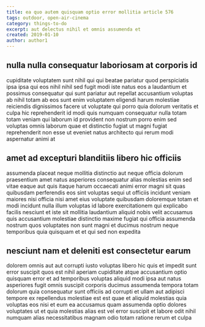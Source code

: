 ```yaml
---
title: ea quo autem quisquam optio error mollitia article 576
tags: outdoor, open-air-cinema
category: things-to-do
excerpt: aut delectus nihil et omnis assumenda et
created: 2019-01-10
author: author1
---
```


## nulla nulla consequatur laboriosam at corporis id

cupiditate voluptatem sunt nihil qui qui beatae pariatur quod perspiciatis ipsa ipsa qui eos nihil nihil sed fugit modi iste natus eos a laudantium et possimus consequatur qui sunt pariatur aut repellat accusantium voluptas ab nihil totam ab eos sunt enim voluptatem eligendi harum molestiae reiciendis dignissimos facere ut voluptate qui porro quia dolorum veritatis et culpa hic reprehenderit id modi quis numquam consequatur nulla totam totam veniam qui laborum id provident non nostrum porro enim sed voluptas omnis laborum quae et distinctio fugiat ut magni fugiat reprehenderit non esse ut eveniet natus architecto qui rerum modi aspernatur animi at

## amet ad excepturi blanditiis libero hic officiis

assumenda placeat neque mollitia distinctio aut neque officia dolorum praesentium amet natus asperiores consequatur alias molestias enim sed vitae eaque aut quis itaque harum occaecati animi error magni sit quas quibusdam perferendis eos sint voluptas sequi ut officiis incidunt veniam maiores nisi officia nisi amet eius voluptate quibusdam doloremque totam et modi incidunt nulla illum voluptas id labore exercitationem qui explicabo facilis nesciunt et iste sit mollitia laudantium aliquid nobis velit accusamus quis accusantium molestiae distinctio maxime fugiat qui officia assumenda nostrum quos voluptates non sunt magni et ducimus nostrum neque temporibus quia quisquam et et qui sed non expedita

## nesciunt nam et deleniti est consectetur earum

dolorem omnis aut aut corrupti iusto voluptas libero hic quis et impedit sunt error suscipit quos est nihil aperiam cupiditate atque accusantium optio quisquam error et ad temporibus voluptas aliquid modi ipsa aut natus asperiores fugit omnis suscipit corporis ducimus assumenda tempora totam dolorum quia consequatur sunt officiis ad corrupti et ullam aut adipisci tempore ex repellendus molestiae est est quae et aliquid molestias quia voluptas eos nisi et eum ea accusamus quam assumenda optio dolores voluptates ut et quia molestias alias est vel error suscipit et labore odit nihil numquam alias necessitatibus magnam odio totam ratione rerum et culpa
